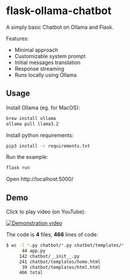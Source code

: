 flask-ollama-chatbot
=
A simply basic Chatbot on Ollama and Flask.

Features:
- Minimal approach
- Customizable system prompt
- Initial messages translation
- Response streaming
- Runs locally using Ollama

Usage
-
Install Ollama (eg. for MacOS):
```sh
brew install ollama
ollama pull llama3.2
```

Install python requirements:
```sh
pip3 install -r requirements.txt
```

Run the example:
```sh
flask run
```

Open http://localhost:5000/


Demo
-
Click to play video (on YouTube):

[![Demonstration video](https://img.youtube.com/vi/HqmJNq8V2ss/0.jpg)](https://www.youtube.com/watch?v=HqmJNq8V2ss "Demonstration video")

The code is **4** files, **466** lines of code:
```sh
$ wc -l *.py chatbot/*.py chatbot/templates/*            
      44 app.py
     142 chatbot/__init__.py
     241 chatbot/templates/home.html
      39 chatbot/templates/html.html
     466 total
```